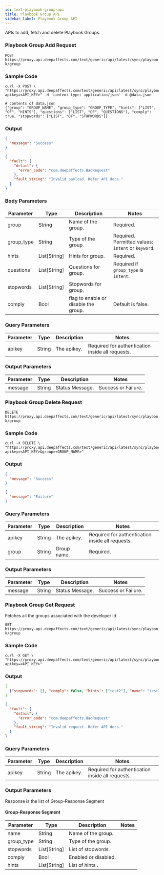 ```yaml
---
id: text-playbook-group-api
title: Playbook Group API
sidebar_label: Playbook Group API
---
```


APIs to add, fetch and delete Playbook Groups.


### Playbook Group Add Request

`POST https://proxy.api.deepaffects.com/text/generic/api/latest/sync/playbook/group`

### Sample Code

<!--DOCUSAURUS_CODE_TABS-->
<!--Shell-->
```shell
curl -X POST \
"https://proxy.api.deepaffects.com/text/generic/api/latest/sync/playbook/group?apikey=<API_KEY>" -H 'content-type: application/json' -d @data.json

# contents of data.json
{"group": "GROUP_NAME", "group_type": "GROUP_TYPE", "hints": ["LIST", "OF", "HINTS"], "questions": ["LIST", "OF", "QUESTIONS"], "comply": true, "stopwords": ["LIST", "OF", "STOPWORDS"]}
```

<!--END_DOCUSAURUS_CODE_TABS-->

### Output

<!--DOCUSAURUS_CODE_TABS-->
<!--Success-->
```json
{
  "message": "Success"
}
```
<!--Failure-->

```json
{
  "fault": {
    "detail": {
      "error_code": "com.deepaffects.BadRequest"
    }, 
    "fault_string": "Invalid payload. Refer API docs."
  }
}
```
<!--END_DOCUSAURUS_CODE_TABS-->


### Body Parameters

| Parameter  | Type         | Description                          | Notes                                              |
| ---------- | ------------ | ------------------------------------ | -------------------------------------------------- |
| group      | String       | Name of the group.                   | Required.                                          |
| group_type | String       | Type of the group.                   | Required. Permitted values: `intent` or `keyword`. |
| hints      | List[String] | Hints for group.                     | Required.                                          |
| questions  | List[String] | Questions for group.                 | Required if `group_type` is `intent`.              |
| stopwords  | List[String] | Stopwords for group.                 |                                                    |
| comply     | Bool         | flag to enable or disable the group. | Default is false.                                  |

### Query Parameters

| Parameter | Type   | Description | Notes                                            |
| --------- | ------ | ----------- | ------------------------------------------------ |
| apikey    | String | The apikey. | Required for authentication inside all requests. |

### Output Parameters

| Parameter | Type   | Description     | Notes               |
| --------- | ------ | --------------- | ------------------- |
| message   | String | Status Message. | Success or Failure. |


### Playbook Group Delete Request

`DELETE https://proxy.api.deepaffects.com/text/generic/api/latest/sync/playbook/group`

### Sample Code

<!--DOCUSAURUS_CODE_TABS-->
<!--Shell-->
```shell
curl -X DELETE \
"https://proxy.api.deepaffects.com/text/generic/api/latest/sync/playbook/group?apikey=<API_KEY>&group=<GROUP_NAME>"
```

<!--END_DOCUSAURUS_CODE_TABS-->

### Output

<!--DOCUSAURUS_CODE_TABS-->
<!--Success-->
```json
{
  "message": "Success"
}
```
<!--Failure-->

```json
{
  "message": "Failure"
}
```
<!--END_DOCUSAURUS_CODE_TABS-->

### Query Parameters

| Parameter | Type   | Description | Notes                                            |
| --------- | ------ | ----------- | ------------------------------------------------ |
| apikey    | String | The apikey. | Required for authentication inside all requests. |
| group     | String | Group name. | Required.                                        |

### Output Parameters

| Parameter | Type   | Description     | Notes               |
| --------- | ------ | --------------- | ------------------- |
| message   | String | Status Message. | Success or Failure. |


### Playbook Group Get Request

Fetches all the groups associated with the developer id

`GET https://proxy.api.deepaffects.com/text/generic/api/latest/sync/playbook/group`

### Sample Code

<!--DOCUSAURUS_CODE_TABS-->
<!--Shell-->
```shell
curl -X GET \
"https://proxy.api.deepaffects.com/text/generic/api/latest/sync/playbook/group?apikey=<API_KEY>"
```

<!--END_DOCUSAURUS_CODE_TABS-->

### Output

<!--DOCUSAURUS_CODE_TABS-->
<!--Success-->
```json
[
  {"stopwords": [], "comply": false, "hints": ["test2"], "name": "test2", "group_type": "keyword"}
]
```
<!--Failure-->

```json
{
  "fault": {
    "detail": {
      "error_code": "com.deepaffects.BadRequest"
    }, 
    "fault_string": "Invalid request. Refer API docs."
  }
}
```
<!--END_DOCUSAURUS_CODE_TABS-->

### Query Parameters

| Parameter | Type   | Description | Notes                                            |
| --------- | ------ | ----------- | ------------------------------------------------ |
| apikey    | String | The apikey. | Required for authentication inside all requests. |

### Output Parameters
Response is the list of Group-Response Segment

#### Group-Response Segment
| Parameter  | Type         | Description          | Notes |
| ---------- | ------------ | -------------------- | ----- |
| name       | String       | Name of the group.   |       |
| group_type | String       | Type of the group.   |       |
| stopwords  | List[String] | List of stopwords.   |       |
| comply     | Bool         | Enabled or disabled. |       |
| hints      | List[String] | List of hints .      |       |
